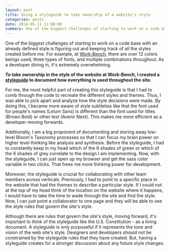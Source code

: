 ```yaml
---
layout: post
title: Using a styleguide to take ownership of a website's style
categories: posts
date: 2014-05-11 11:00:00
summary: One of the biggest challenges of starting to work on a code base with an already defined style is figuring out and keeping track of all the styles created before me. For example, at [Work-Bench](http://www.work-bench.com/), there are over 12 colors beings used, three types of fonts, and multiple combinations throughout. As a developer diving in, it's extremely overwhelming.
---
```


One of the biggest challenges of starting to work on a code base with an already defined style is figuring out and keeping track of all the styles created before me. For example, at [Work-Bench](http://www.work-bench.com/), there are over 12 colors beings used, three types of fonts, and multiple combinations throughout. As a developer diving in, it's extremely overwhelming.

**To take ownership in the style of the website at Work-Bench, I created a [styleguide](http://www.work-bench.com/styleguide) to document how everything is used throughout the site.**

For me, the most helpful part of creating this styleguide is that I had to comb through the code to recreate the different styles and themes. Thus, I was able to pick apart and analyze how the style decisions were made. By doing this, I became more aware of style subtleties like that the font used for people's names (Lelum Sans) is different than the font used for titles (Brown Bold) or other text (Avenir Next). This makes me more efficient as a developer moving forwards.

Additionally, I am a big proponent of documenting and storing away low-level Bloom's Taxonomy processes so that I can focus my brain power on higher level thinking like analysis and synthesis. Before the styleguide, I had to constantly keep in my head which of the 6 shades of green or which of the 6 shades of grey correlate to the design I am implementing. Now, with the styleguide, I can just open up my browser and get the sass color variable in two clicks. That frees me more thinking power for development.

Moreover, the styleguide is crucial for collaborating with other team members across verticals. Previously, I had to point to a specific place in the website that had the themes to describe a particular style. If I could not at the top of my head think of the location on the website where it happens, I would have to take the time to wade through the site and find the style. Now, I can just point a collaborator to one page and they will be able to see the style rules that govern the site's style.

Although there are rules that govern the site's style, moving forward, it's important to think of the styleguide like the U.S. Constitution - as a living document. A styleguide is only purposeful if it represents the tone and vision of the web site's style. Designers and developers should not be constrained by the styleguide rules that they have created. But, having a styleguide creates for a stronger discussion about any future style changes.
